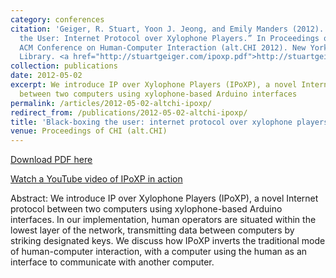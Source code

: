 ```yaml
---
category: conferences
citation: 'Geiger, R. Stuart, Yoon J. Jeong, and Emily Manders (2012). “Black-Boxing
  the User: Internet Protocol over Xylophone Players.” In Proceedings of the 2012
  ACM Conference on Human-Computer Interaction (alt.CHI 2012). New York: ACM Digital
  Library. <a href="http://stuartgeiger.com/ipoxp.pdf">http://stuartgeiger.com/ipoxp.pdf</a>'
collection: publications
date: 2012-05-02
excerpt: We introduce IP over Xylophone Players (IPoXP), a novel Internet protocol
  between two computers using xylophone-based Arduino interfaces
permalink: /articles/2012-05-02-altchi-ipoxp/
redirect_from: /publications/2012-05-02-altchi-ipoxp/
title: 'Black-boxing the user: internet protocol over xylophone players (IPoXP)'
venue: Proceedings of CHI (alt.CHI)
---
```


[Download PDF here](http://stuartgeiger.com/ipoxp.pdf)

[Watch a YouTube video of IPoXP in action](https://www.youtube.com/watch?v=qCT7SisWh38)

Abstract: We introduce IP over Xylophone Players (IPoXP), a novel Internet protocol between two computers using xylophone-based Arduino interfaces. In our implementation, human operators are situated within the lowest layer of the network, transmitting data between computers by striking designated keys. We discuss how IPoXP inverts the traditional mode of human-computer interaction, with a computer using the human as an interface to communicate with another computer.